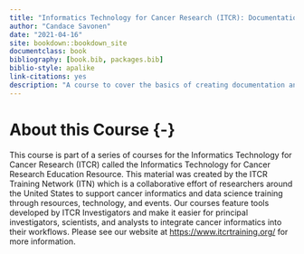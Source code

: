 ```yaml
--- 
title: "Informatics Technology for Cancer Research (ITCR): Documentation and Usability"
author: "Candace Savonen"
date: "2021-04-16"
site: bookdown::bookdown_site
documentclass: book
bibliography: [book.bib, packages.bib]
biblio-style: apalike
link-citations: yes
description: "A course to cover the basics of creating documentation and tutorials to maximize the usability of ITCR tools."
---
```





# About this Course {-}

This course is part of a series of courses for the Informatics Technology for Cancer Research (ITCR) called the Informatics Technology for Cancer Research Education Resource. 
This material was created by the ITCR Training Network (ITN)  which is a collaborative effort of researchers around the United States to support cancer informatics and data science training through resources, technology, and events. 
Our courses feature tools developed by ITCR Investigators and make it easier for principal investigators, scientists, and analysts to integrate cancer informatics into their workflows. Please see our website at https://www.itcrtraining.org/ for more information.

